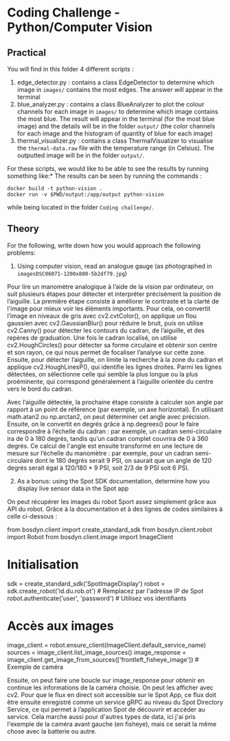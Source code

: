 # Coding Challenge - Python/Computer Vision

## Practical
You will find in this folder 4 different scripts :
1. edge_detector.py : contains a class EdgeDetector to determine which image in `images/` contains the most edges. The answer will appear in the terminal
2. blue_analyzer.py : contains a class BlueAnalyzer to plot the colour channels for each image in `images/` to determine which image contains the most blue. The result will appear in the terminal (for the most blue image) and the details will be in the folder `output/` (the color channels for each image and the histogram of quantity of blue for each image)
3. thermal_visualizer.py : contains a class ThermalVisualizer to visualise the `thermal-data.raw` file with the temperature range (in Celsius). The outputted image will be in the folder `output/`.

For these scripts, we would like to be able to see the results by running something like:*
The results can be seen by running the commands :

```
docker build -t python-vision .
docker run -v $PWD/output:/app/output python-vision
```

while being located in the folder `Coding challenge/`.

## Theory

For the following, write down how you would approach the following problems:

1. Using computer vision, read an analogue gauge (as photographed in `imagesDSC06071-1200x800-5b2df79.jpg`)

Pour lire un manomètre analogique à l’aide de la vision par ordinateur, on suit plusieurs étapes pour détecter et interpréter précisément la position de l’aiguille. La première étape consiste à améliorer le contraste et la clarté de l'image pour mieux voir les éléments importants. Pour cela, on convertit l’image en niveaux de gris avec cv2.cvtColor(), on applique un flou gaussien avec cv2.GaussianBlur() pour réduire le bruit, puis on utilise cv2.Canny() pour détecter les contours du cadran, de l’aiguille, et des repères de graduation. Une fois le cadran localisé, on utilise cv2.HoughCircles() pour détecter sa forme circulaire et obtenir son centre et son rayon, ce qui nous permet de focaliser l’analyse sur cette zone. Ensuite, pour détecter l’aiguille, on limite la recherche à la zone du cadran et applique cv2.HoughLinesP(), qui identifie les lignes droites. Parmi les lignes détectées, on sélectionne celle qui semble la plus longue ou la plus proéminente, qui correspond généralement à l’aiguille orientée du centre vers le bord du cadran.

Avec l’aiguille détectée, la prochaine étape consiste à calculer son angle par rapport à un point de référence (par exemple, un axe horizontal). En utilisant math.atan2 ou np.arctan2, on peut déterminer cet angle avec précision. Ensuite, on le convertit en degrés grâce à np.degrees() pour le faire correspondre à l’échelle du cadran : par exemple, un cadran semi-circulaire ira de 0 à 180 degrés, tandis qu’un cadran complet couvrira de 0 à 360 degrés. Ce calcul de l'angle est ensuite transformé en une lecture de mesure sur l’échelle du manomètre : par exemple, pour un cadran semi-circulaire dont le 180 degrés serait 9 PSI, on saurait que un angle de 120 degrés serait égal à 120/180 * 9 PSI, soit 2/3 de 9 PSI soit 6 PSI.

2. As a bonus: using the Spot SDK documentation, determine how you display live sensor data in the Spot app

On peut récupérer les images du robot Sport assez simplement grâce aux API du robot. Grâce à la documentation et à des lignes de codes similaires à celle ci-dessous :

from bosdyn.client import create_standard_sdk
from bosdyn.client.robot import Robot
from bosdyn.client.image import ImageClient
# Initialisation
sdk = create_standard_sdk('SpotImageDisplay')
robot = sdk.create_robot('id.du.rob.ot')  # Remplacez par l'adresse IP de Spot
robot.authenticate('user', 'password')    # Utilisez vos identifiants
# Accès aux images
image_client = robot.ensure_client(ImageClient.default_service_name)
sources = image_client.list_image_sources()
image_response = image_client.get_image_from_sources(['frontleft_fisheye_image'])  # Exemple de caméra

Ensuite, on peut faire une boucle sur image_response pour obtenir en continue les informations de la caméra choisie. On peut les afficher avec cv2. Pour que le flux en direct soit accessible sur le Spot App, ce flux doit être ensuite enregistré comme un service gRPC au niveau du Spot Directory Service, ce qui permet à l’application Spot de découvrir et accéder au service. Cela marche aussi pour d'autres types de data, ici j'ai pris l'exemple de la caméra avant gauche (en fisheye), mais ce serait la même chose avec la batterie ou autre.